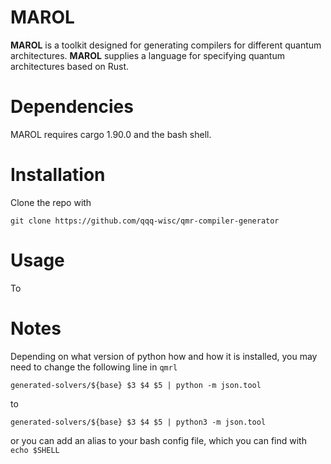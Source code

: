 # MAROL 
**MAROL** is a toolkit designed for generating compilers for different quantum architectures. **MAROL** supplies a language for specifying quantum architectures based on Rust. 

# Dependencies
MAROL requires cargo 1.90.0 and the bash shell. 


# Installation
Clone the repo with 
```
git clone https://github.com/qqq-wisc/qmr-compiler-generator
```

# Usage 
To 

# Notes

Depending on what version of python how and how it is installed, you may need to change the following line in `qmrl`
```
generated-solvers/${base} $3 $4 $5 | python -m json.tool 
```
to 
```
generated-solvers/${base} $3 $4 $5 | python3 -m json.tool 
```
or you can add an alias to your bash config file, which you can find with `echo $SHELL` 
